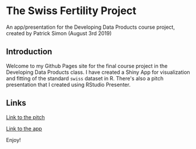 # The Swiss Fertility Project

An app/presentation for the Developing Data Products course project, created by Patrick Simon (August 3rd 2019)

## Introduction

Welcome to my Github Pages site for the final course project in the Developing Data Products class. I have created a Shiny App for visualization and fitting of the standard `swiss` dataset in R. There's also a pitch presentation that I created using RStudio Presenter.


## Links

[Link to the pitch](https://psim3141.github.io/shinyapptest/presentation.html) 

[Link to the app](https://psim3141.shinyapps.io/09p_ShinyApp/) 

Enjoy!